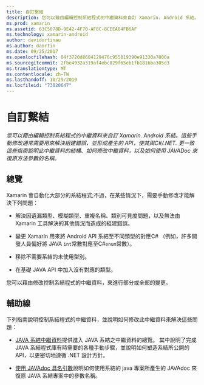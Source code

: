 ```yaml
---
title: 自訂繫結
description: 您可以藉由編輯控制系結程式的中繼資料來自訂 Xamarin. Android 系結。 這些手動修改通常需要用來解決組建錯誤，並形成產生的 API，使其與C#/.NET. 更一致 這些指南說明此中繼資料的結構、如何修改中繼資料，以及如何使用 JAVADoc 來復原方法參數的名稱。
ms.prod: xamarin
ms.assetid: 63C5078D-9E42-4F70-AF8C-8CEEA84FB6AF
ms.technology: xamarin-android
author: davidortinau
ms.author: daortin
ms.date: 09/25/2017
ms.openlocfilehash: 04f3720d8684129476c955819390e91330a7800a
ms.sourcegitcommit: 2fbe4932a319af4ebc829f65eb1fb1816ba305d3
ms.translationtype: MT
ms.contentlocale: zh-TW
ms.lasthandoff: 10/29/2019
ms.locfileid: "73020647"
---
```

# <a name="customizing-bindings"></a>自訂繫結

_您可以藉由編輯控制系結程式的中繼資料來自訂 Xamarin. Android 系結。這些手動修改通常需要用來解決組建錯誤，並形成產生的 API，使其與C#/.NET. 更一致這些指南說明此中繼資料的結構、如何修改中繼資料，以及如何使用 JAVADoc 來復原方法參數的名稱。_

## <a name="overview"></a>總覽

Xamarin 會自動化大部分的系結程式;不過，在某些情況下，需要手動修改才能解決下列問題：

- 解決因遺漏類型、模糊類型、重複名稱、類別可見度問題，以及無法由 Xamarin 工具解決的其他情況而造成的組建錯誤。 

- 變更 Xamarin 用來將 Android API 系結至不同類型的對應C# （例如，許多開發人員偏好將 JAVA `int`常數對應至C#`enum`常數）。

- 移除不需要系結的未使用型別。 

- 在基礎 JAVA API 中加入沒有對應的類型。 

您可以藉由修改控制系結程式的中繼資料，來進行部分或全部的變更。

## <a name="guides"></a>輔助線

下列指南說明控制系結程式的中繼資料，並說明如何修改此中繼資料來解決這些問題：

- [JAVA 系結中繼資料](~/android/platform/binding-java-library/customizing-bindings/java-bindings-metadata.md)提供進入 JAVA 系結之中繼資料的總覽。
    其中說明了完成 JAVA 系結程式庫有時需要的各種手動步驟，並說明如何塑造系結所公開的 API，以更密切地遵循 .NET 設計方針。

- [使用 JAVAdoc 具名引數](~/android/platform/binding-java-library/customizing-bindings/naming-parameters-with-javadoc.md)說明如何使用系結的 java 專案所產生的 JAVAdoc 來復原 JAVA 系結專案中的參數名稱。
